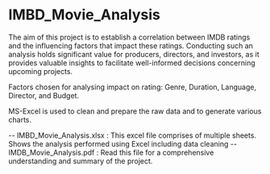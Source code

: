 # IMBD_Movie_Analysis

The aim of this project is to establish a correlation between IMDB ratings and the influencing factors that impact these ratings. Conducting such an analysis holds significant value for producers, directors, and investors, as it provides valuable insights to facilitate well-informed decisions concerning upcoming projects.

Factors chosen for analysing impact on rating: Genre, Duration, Language, Director, and Budget.

MS-Excel is used to clean and prepare the raw data and to generate various charts.

-- IMBD_Movie_Analysis.xlsx : This excel file comprises of multiple sheets. Shows the analysis performed using Excel including data cleaning 
-- IMDB_Movie_Analysis.pdf : Read this file for a comprehensive understanding and summary of the project. 

